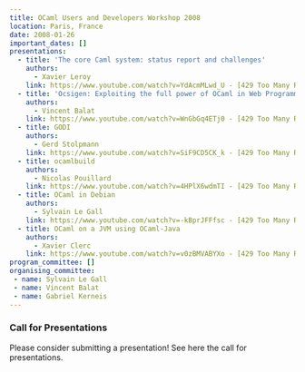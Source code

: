 ```yaml
---
title: OCaml Users and Developers Workshop 2008
location: Paris, France
date: 2008-01-26
important_dates: []
presentations: 
  - title: 'The core Caml system: status report and challenges'
    authors: 
      - Xavier Leroy
    link: https://www.youtube.com/watch?v=YdAcmMLwd_U - [429 Too Many Requests]
  - title: 'Ocsigen: Exploiting the full power of OCaml in Web Programming'
    authors: 
      - Vincent Balat
    link: https://www.youtube.com/watch?v=WnGbGq4ETj0 - [429 Too Many Requests] http://www.ocsigen.org/
  - title: GODI
    authors: 
      - Gerd Stolpmann
    link: https://www.youtube.com/watch?v=SiF9CD5CK_k - [429 Too Many Requests]
  - title: ocamlbuild
    authors: 
      - Nicolas Pouillard
    link: https://www.youtube.com/watch?v=4HPlX6wdmTI - [429 Too Many Requests]
  - title: OCaml in Debian
    authors: 
      - Sylvain Le Gall
    link: https://www.youtube.com/watch?v=-kBprJFFfsc - [429 Too Many Requests]
  - title: OCaml on a JVM using OCaml-Java
    authors: 
      - Xavier Clerc
    link: https://www.youtube.com/watch?v=v0zBMVABYXo - [429 Too Many Requests]
program_committee: []
organising_committee: 
 - name: Sylvain Le Gall
 - name: Vincent Balat
 - name: Gabriel Kerneis
---
```


### Call for Presentations

Please consider submitting a presentation! See here the call for presentations.



